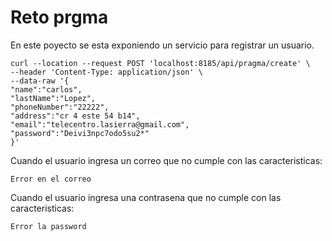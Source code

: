 # Reto prgma
 
En este poyecto se esta exponiendo un servicio para registrar un usuario.


~~~
curl --location --request POST 'localhost:8185/api/pragma/create' \
--header 'Content-Type: application/json' \
--data-raw '{
"name":"carlos",
"lastName":"Lopez",
"phoneNumber":"22222",
"address":"cr 4 este 54 b14",
"email":"telecentro.lasierra@gmail.com",
"password":"Deivi3npc7odo5su2*"
}'
~~~

Cuando el usuario ingresa un correo  que no cumple con las caracteristicas:
~~~
Error en el correo
~~~
Cuando el usuario ingresa una contrasena  que no cumple con las caracteristicas:
~~~
Error la password
~~~


